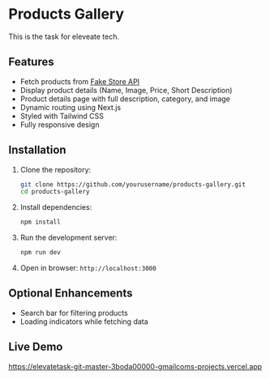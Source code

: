 # Products Gallery
This is the task for eleveate tech.

## Features

- Fetch products from [Fake Store API](https://fakestoreapi.com/products)
- Display product details (Name, Image, Price, Short Description)
- Product details page with full description, category, and image
- Dynamic routing using Next.js
- Styled with Tailwind CSS 
- Fully responsive design

## Installation

1. Clone the repository:
   ```sh
   git clone https://github.com/yourusername/products-gallery.git
   cd products-gallery
   ```

2. Install dependencies:
   ```sh
   npm install
   ```

3. Run the development server:
   ```sh
   npm run dev
   ```

4. Open in browser: `http://localhost:3000`

## Optional Enhancements
- Search bar for filtering products
- Loading indicators while fetching data

## Live Demo
https://elevatetask-git-master-3boda00000-gmailcoms-projects.vercel.app


